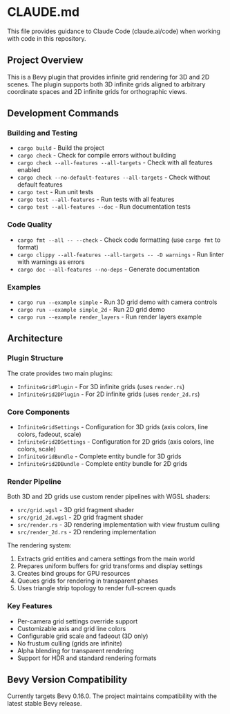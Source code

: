 # CLAUDE.md

This file provides guidance to Claude Code (claude.ai/code) when working with code in this repository.

## Project Overview

This is a Bevy plugin that provides infinite grid rendering for 3D and 2D scenes. The plugin supports both 3D infinite grids aligned to arbitrary coordinate spaces and 2D infinite grids for orthographic views.

## Development Commands

### Building and Testing
- `cargo build` - Build the project
- `cargo check` - Check for compile errors without building
- `cargo check --all-features --all-targets` - Check with all features enabled
- `cargo check --no-default-features --all-targets` - Check without default features
- `cargo test` - Run unit tests
- `cargo test --all-features` - Run tests with all features
- `cargo test --all-features --doc` - Run documentation tests

### Code Quality
- `cargo fmt --all -- --check` - Check code formatting (use `cargo fmt` to format)
- `cargo clippy --all-features --all-targets -- -D warnings` - Run linter with warnings as errors
- `cargo doc --all-features --no-deps` - Generate documentation

### Examples
- `cargo run --example simple` - Run 3D grid demo with camera controls
- `cargo run --example simple_2d` - Run 2D grid demo
- `cargo run --example render_layers` - Run render layers example

## Architecture

### Plugin Structure
The crate provides two main plugins:
- `InfiniteGridPlugin` - For 3D infinite grids (uses `render.rs`)
- `InfiniteGrid2DPlugin` - For 2D infinite grids (uses `render_2d.rs`)

### Core Components
- `InfiniteGridSettings` - Configuration for 3D grids (axis colors, line colors, fadeout, scale)
- `InfiniteGrid2DSettings` - Configuration for 2D grids (axis colors, line colors, scale)
- `InfiniteGridBundle` - Complete entity bundle for 3D grids
- `InfiniteGrid2DBundle` - Complete entity bundle for 2D grids

### Render Pipeline
Both 3D and 2D grids use custom render pipelines with WGSL shaders:
- `src/grid.wgsl` - 3D grid fragment shader
- `src/grid_2d.wgsl` - 2D grid fragment shader
- `src/render.rs` - 3D rendering implementation with view frustum culling
- `src/render_2d.rs` - 2D rendering implementation

The rendering system:
1. Extracts grid entities and camera settings from the main world
2. Prepares uniform buffers for grid transforms and display settings
3. Creates bind groups for GPU resources
4. Queues grids for rendering in transparent phases
5. Uses triangle strip topology to render full-screen quads

### Key Features
- Per-camera grid settings override support
- Customizable axis and grid line colors
- Configurable grid scale and fadeout (3D only)
- No frustum culling (grids are infinite)
- Alpha blending for transparent rendering
- Support for HDR and standard rendering formats

## Bevy Version Compatibility

Currently targets Bevy 0.16.0. The project maintains compatibility with the latest stable Bevy release.